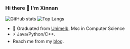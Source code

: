 ### Hi there 👋 I'm Xinnan

<!--
**sxn2012/sxn2012** is a ✨ _special_ ✨ repository because its `README.md` (this file) appears on your GitHub profile.

Here are some ideas to get you started:

- 🔭 I’m currently working on ...
- 🌱 I’m currently learning ...
- 👯 I’m looking to collaborate on ...
- 🤔 I’m looking for help with ...
- 💬 Ask me about ...
- 📫 How to reach me: ...
- 😄 Pronouns: ...
- ⚡ Fun fact: ...
-->


![GitHub stats](https://github-readme-stats.vercel.app/api?username=sxn2012&count_private=true)
![Top Langs](https://github-readme-stats.vercel.app/api/top-langs/?username=sxn2012&hide=html&layout=compact)

- 🍻 Graduated from [Unimelb](https://www.unimelb.edu.au), Msc in Computer Science
- ⚡ Java/Python/C++.
-  Reach me from my [blog](https://sxn2012.github.io/).
